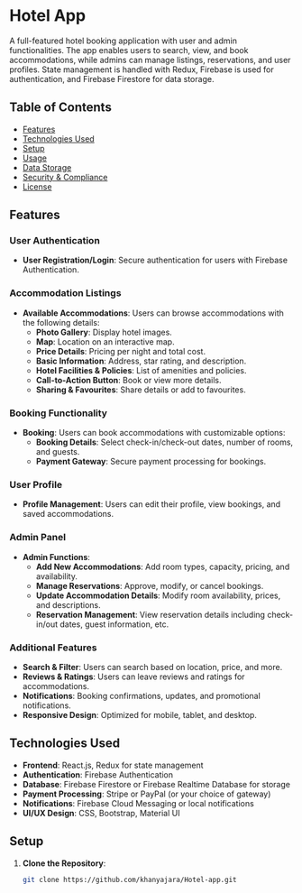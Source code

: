 # Hotel App
A full-featured hotel booking application with user and admin functionalities. The app enables users to search, view, and book accommodations, while admins can manage listings, reservations, and user profiles. State management is handled with Redux, Firebase is used for authentication, and Firebase Firestore for data storage.
## Table of Contents
- [Features](#features)
- [Technologies Used](#technologies-used)
- [Setup](#setup)
- [Usage](#usage)
- [Data Storage](#data-storage)
- [Security & Compliance](#security--compliance)
- [License](#license)
## Features
### User Authentication
- **User Registration/Login**: Secure authentication for users with Firebase Authentication.
### Accommodation Listings
- **Available Accommodations**: Users can browse accommodations with the following details:
  - **Photo Gallery**: Display hotel images.
  - **Map**: Location on an interactive map.
  - **Price Details**: Pricing per night and total cost.
  - **Basic Information**: Address, star rating, and description.
  - **Hotel Facilities & Policies**: List of amenities and policies.
  - **Call-to-Action Button**: Book or view more details.
  - **Sharing & Favourites**: Share details or add to favourites.
### Booking Functionality
- **Booking**: Users can book accommodations with customizable options:
  - **Booking Details**: Select check-in/check-out dates, number of rooms, and guests.
  - **Payment Gateway**: Secure payment processing for bookings.
### User Profile
- **Profile Management**: Users can edit their profile, view bookings, and saved accommodations.
### Admin Panel
- **Admin Functions**:
  - **Add New Accommodations**: Add room types, capacity, pricing, and availability.
  - **Manage Reservations**: Approve, modify, or cancel bookings.
  - **Update Accommodation Details**: Modify room availability, prices, and descriptions.
  - **Reservation Management**: View reservation details including check-in/out dates, guest information, etc.
### Additional Features
- **Search & Filter**: Users can search based on location, price, and more.
- **Reviews & Ratings**: Users can leave reviews and ratings for accommodations.
- **Notifications**: Booking confirmations, updates, and promotional notifications.
- **Responsive Design**: Optimized for mobile, tablet, and desktop.
## Technologies Used
- **Frontend**: React.js, Redux for state management
- **Authentication**: Firebase Authentication
- **Database**: Firebase Firestore or Firebase Realtime Database for storage
- **Payment Processing**: Stripe or PayPal (or your choice of gateway)
- **Notifications**: Firebase Cloud Messaging or local notifications
- **UI/UX Design**: CSS, Bootstrap, Material UI
## Setup
1. **Clone the Repository**:
   ```bash
   git clone https://github.com/khanyajara/Hotel-app.git